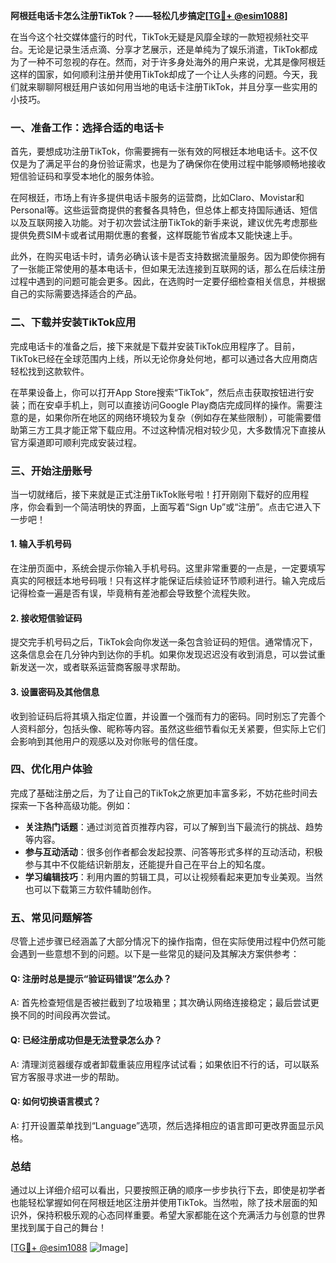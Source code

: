 **阿根廷电话卡怎么注册TikTok？——轻松几步搞定[[TG💪+ @esim1088](https://t.me/s/esim1088)]**

在当今这个社交媒体盛行的时代，TikTok无疑是风靡全球的一款短视频社交平台。无论是记录生活点滴、分享才艺展示，还是单纯为了娱乐消遣，TikTok都成为了一种不可忽视的存在。然而，对于许多身处海外的用户来说，尤其是像阿根廷这样的国家，如何顺利注册并使用TikTok却成了一个让人头疼的问题。今天，我们就来聊聊阿根廷用户该如何用当地的电话卡注册TikTok，并且分享一些实用的小技巧。

### 一、准备工作：选择合适的电话卡

首先，要想成功注册TikTok，你需要拥有一张有效的阿根廷本地电话卡。这不仅仅是为了满足平台的身份验证需求，也是为了确保你在使用过程中能够顺畅地接收短信验证码和享受本地化的服务体验。

在阿根廷，市场上有许多提供电话卡服务的运营商，比如Claro、Movistar和Personal等。这些运营商提供的套餐各具特色，但总体上都支持国际通话、短信以及互联网接入功能。对于初次尝试注册TikTok的新手来说，建议优先考虑那些提供免费SIM卡或者试用期优惠的套餐，这样既能节省成本又能快速上手。

此外，在购买电话卡时，请务必确认该卡是否支持数据流量服务。因为即使你拥有了一张能正常使用的基本电话卡，但如果无法连接到互联网的话，那么在后续注册过程中遇到的问题可能会更多。因此，在选购时一定要仔细检查相关信息，并根据自己的实际需要选择适合的产品。

### 二、下载并安装TikTok应用

完成电话卡的准备之后，接下来就是下载并安装TikTok应用程序了。目前，TikTok已经在全球范围内上线，所以无论你身处何地，都可以通过各大应用商店轻松找到这款软件。

在苹果设备上，你可以打开App Store搜索“TikTok”，然后点击获取按钮进行安装；而在安卓手机上，则可以直接访问Google Play商店完成同样的操作。需要注意的是，如果你所在地区的网络环境较为复杂（例如存在某些限制），可能需要借助第三方工具才能正常下载应用。不过这种情况相对较少见，大多数情况下直接从官方渠道即可顺利完成安装过程。

### 三、开始注册账号

当一切就绪后，接下来就是正式注册TikTok账号啦！打开刚刚下载好的应用程序，你会看到一个简洁明快的界面，上面写着“Sign Up”或“注册”。点击它进入下一步吧！

#### 1. 输入手机号码

在注册页面中，系统会提示你输入手机号码。这里非常重要的一点是，一定要填写真实的阿根廷本地号码哦！只有这样才能保证后续验证环节顺利进行。输入完成后记得检查一遍是否有误，毕竟稍有差池都会导致整个流程失败。

#### 2. 接收短信验证码

提交完手机号码之后，TikTok会向你发送一条包含验证码的短信。通常情况下，这条信息会在几分钟内到达你的手机。如果你发现迟迟没有收到消息，可以尝试重新发送一次，或者联系运营商客服寻求帮助。

#### 3. 设置密码及其他信息

收到验证码后将其填入指定位置，并设置一个强而有力的密码。同时别忘了完善个人资料部分，包括头像、昵称等内容。虽然这些细节看似无关紧要，但实际上它们会影响到其他用户的观感以及对你账号的信任度。

### 四、优化用户体验

完成了基础注册之后，为了让自己的TikTok之旅更加丰富多彩，不妨花些时间去探索一下各种高级功能。例如：

- **关注热门话题**：通过浏览首页推荐内容，可以了解到当下最流行的挑战、趋势等内容。
- **参与互动活动**：很多创作者都会发起投票、问答等形式多样的互动活动，积极参与其中不仅能结识新朋友，还能提升自己在平台上的知名度。
- **学习编辑技巧**：利用内置的剪辑工具，可以让视频看起来更加专业美观。当然也可以下载第三方软件辅助创作。

### 五、常见问题解答

尽管上述步骤已经涵盖了大部分情况下的操作指南，但在实际使用过程中仍然可能会遇到一些意想不到的问题。以下是一些常见的疑问及其解决方案供参考：

#### Q: 注册时总是提示“验证码错误”怎么办？
A: 首先检查短信是否被拦截到了垃圾箱里；其次确认网络连接稳定；最后尝试更换不同的时间段再次尝试。

#### Q: 已经注册成功但是无法登录怎么办？
A: 清理浏览器缓存或者卸载重装应用程序试试看；如果依旧不行的话，可以联系官方客服寻求进一步的帮助。

#### Q: 如何切换语言模式？
A: 打开设置菜单找到“Language”选项，然后选择相应的语言即可更改界面显示风格。

### 总结

通过以上详细介绍可以看出，只要按照正确的顺序一步步执行下去，即使是初学者也能轻松掌握如何在阿根廷地区注册并使用TikTok。当然啦，除了技术层面的知识外，保持积极乐观的心态同样重要。希望大家都能在这个充满活力与创意的世界里找到属于自己的舞台！

[[TG💪+ @esim1088](https://t.me/s/esim1088) ![Image](https://i.postimg.cc/4NQfJmqS/Snipaste-2025-05-13-00-14-12.png)]